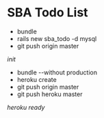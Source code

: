 # SBA Todo List

- bundle
- rails new sba_todo -d mysql
- git push origin master

*init*

- bundle --without production
- heroku create
- git push origin master
- git push heroku master

*heroku ready*
